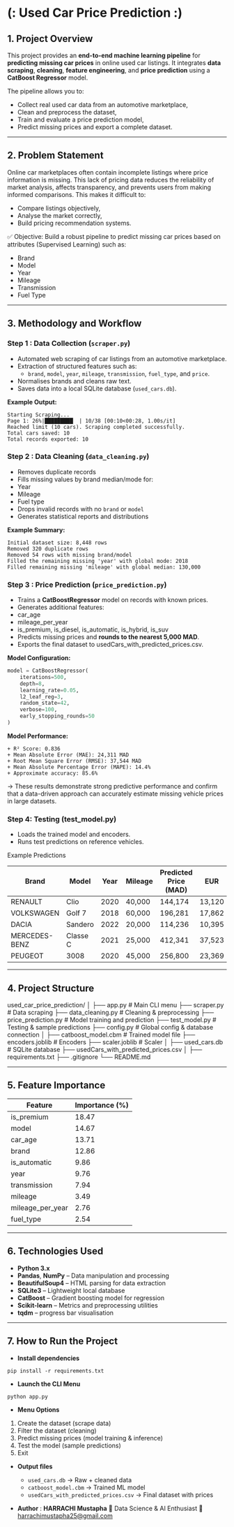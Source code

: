 # (: Used Car Price Prediction :)

## 1. Project Overview
This project provides an **end-to-end machine learning pipeline** for **predicting missing car prices** in online used car listings.
It integrates **data scraping**, **cleaning**, **feature engineering**, and **price prediction** using a **CatBoost Regressor** model.

The pipeline allows you to:

- Collect real used car data from an automotive marketplace,
- Clean and preprocess the dataset,
- Train and evaluate a price prediction model,
- Predict missing prices and export a complete dataset.

---

## 2. Problem Statement
Online car marketplaces often contain incomplete listings where price information is missing. This lack of pricing data reduces the reliability of market analysis, affects transparency, and prevents users from making informed comparisons.
This makes it difficult to:

- Compare listings objectively,
- Analyse the market correctly,
- Build pricing recommendation systems.

✅ Objective:
Build a robust pipeline to predict missing car prices based on attributes (Supervised Learning) such as:
- Brand
- Model
- Year
- Mileage
- Transmission
- Fuel Type

---

## 3. Methodology and Workflow

### Step 1 : Data Collection (`scraper.py`)
- Automated web scraping of car listings from an automotive marketplace.
- Extraction of structured features such as:
  - `brand`, `model`, `year`, `mileage`, `transmission`, `fuel_type`, and `price`.
- Normalises brands and cleans raw text.
- Saves data into a local SQLite database (`used_cars.db`).

**Example Output:**
```
Starting Scraping...
Page 1: 26%|█████████▏ | 10/38 [00:10<00:28, 1.00s/it]
Reached limit (10 cars). Scraping completed successfully.
Total cars saved: 10
Total records exported: 10
```

### Step 2 : Data Cleaning (`data_cleaning.py`)
- Removes duplicate records
- Fills missing values by brand median/mode for:
 - Year
 - Mileage
 - Fuel type
- Drops invalid records with no `brand` or `model`
- Generates statistical reports and distributions

**Example Summary:**
```
Initial dataset size: 8,448 rows
Removed 320 duplicate rows
Removed 54 rows with missing brand/model
Filled the remaining missing 'year' with global mode: 2018
Filled remaining missing 'mileage' with global median: 130,000
````

### Step 3 : Price Prediction (`price_prediction.py`)
- Trains a **CatBoostRegressor** model on records with known prices.
- Generates additional features:
 - car_age
 - mileage_per_year
 - is_premium, is_diesel, is_automatic, is_hybrid, is_suv
- Predicts missing prices and **rounds to the nearest 5,000 MAD**.
- Exports the final dataset to usedCars_with_predicted_prices.csv.

**Model Configuration:**
```python
model = CatBoostRegressor(
    iterations=500,
    depth=8,
    learning_rate=0.05,
    l2_leaf_reg=3,
    random_state=42,
    verbose=100,
    early_stopping_rounds=50
)
````

**Model Performance:**

```
+ R² Score: 0.836
+ Mean Absolute Error (MAE): 24,311 MAD
+ Root Mean Square Error (RMSE): 37,544 MAD
+ Mean Absolute Percentage Error (MAPE): 14.4%
+ Approximate accuracy: 85.6%
```

→ These results demonstrate strong predictive performance and confirm that a data-driven approach can accurately estimate missing vehicle prices in large datasets.

### Step 4: Testing (test_model.py)

- Loads the trained model and encoders.
- Runs test predictions on reference vehicles.

Example Predictions

| Brand         | Model    | Year | Mileage | Predicted Price (MAD) | EUR    |
| ------------- | -------- | ---- | ------- | --------------------- | ------ |
| RENAULT       | Clio     | 2020 | 40,000  | 144,174               | 13,120 |
| VOLKSWAGEN    | Golf 7   | 2018 | 60,000  | 196,281               | 17,862 |
| DACIA         | Sandero  | 2022 | 20,000  | 114,236               | 10,395 |
| MERCEDES-BENZ | Classe C | 2021 | 25,000  | 412,341               | 37,523 |
| PEUGEOT       | 3008     | 2020 | 45,000  | 256,800               | 23,369 |

---

## 4. Project Structure

used_car_price_prediction/
│
├── app.py                     # Main CLI menu
├── scraper.py                 # Data scraping
├── data_cleaning.py           # Cleaning & preprocessing
├── price_prediction.py        # Model training and prediction
├── test_model.py              # Testing & sample predictions
├── config.py                  # Global config & database connection
│
├── catboost_model.cbm         # Trained model file
├── encoders.joblib            # Encoders
├── scaler.joblib              # Scaler
│
├── used_cars.db               # SQLite database
├── usedCars_with_predicted_prices.csv
│
├── requirements.txt
├── .gitignore
└── README.md

---

## 5. Feature Importance

| Feature          | Importance (%) |
| ---------------- | -------------- |
| is_premium       | 18.47          |
| model            | 14.67          |
| car_age          | 13.71          |
| brand            | 12.86          |
| is_automatic     | 9.86           |
| year             | 9.76           |
| transmission     | 7.94           |
| mileage          | 3.49           |
| mileage_per_year | 2.76           |
| fuel_type        | 2.54           |

---

## 6. Technologies Used

* **Python 3.x**
* **Pandas**, **NumPy** – Data manipulation and processing
* **BeautifulSoup4** – HTML parsing for data extraction
* **SQLite3** – Lightweight local database
* **CatBoost** – Gradient boosting model for regression
* **Scikit-learn** – Metrics and preprocessing utilities
* **tqdm** – progress bar visualisation

---

## 7. How to Run the Project

- **Install dependencies** 
```
pip install -r requirements.txt
```

- **Launch the CLI Menu**
```
python app.py
```

- **Menu Options**
1. Create the dataset (scrape data)
2. Filter the dataset (cleaning)
3. Predict missing prices (model training & inference)
4. Test the model (sample predictions)
5. Exit

- **Output files**
  - `used_cars.db` → Raw + cleaned data
  - `catboost_model.cbm` → Trained ML model
  - `usedCars_with_predicted_prices.csv` → Final dataset with prices


- **Author** : **HARRACHI Mustapha**
📍  Data Science & AI Enthusiast
📧 harrachimustapha25@gmail.com
